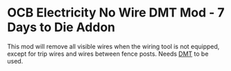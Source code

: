 # OCB Electricity No Wire DMT Mod - 7 Days to Die Addon

This mod will remove all visible wires when the wiring tool is not equipped,
except for trip wires and wires between fence posts. Needs [DMT][1] to be used.

[1]: https://github.com/HAL-NINE-THOUSAND/DMT